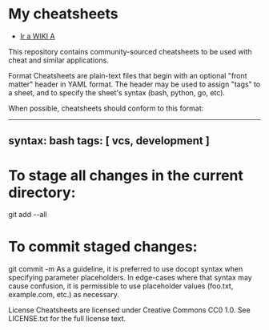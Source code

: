 # My cheatsheets

- [Ir a WIKI A](wiki/a)

This repository contains community-sourced cheatsheets to be used with cheat and similar applications.

Format
Cheatsheets are plain-text files that begin with an optional "front matter" header in YAML format. The header may be used to assign "tags" to a sheet, and to specify the sheet's syntax (bash, python, go, etc).

When possible, cheatsheets should conform to this format:

---
syntax: bash
tags: [ vcs, development ]
---
# To stage all changes in the current directory:
git add --all

# To commit staged changes:
git commit -m <message>
As a guideline, it is preferred to use docopt syntax when specifying parameter placeholders. In edge-cases where that syntax may cause confusion, it is permissible to use placeholder values (foo.txt, example.com, etc.) as necessary.

License
Cheatsheets are licensed under Creative Commons CC0 1.0. See LICENSE.txt for the full license text.